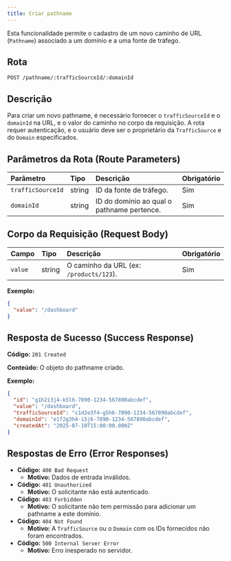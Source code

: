 ```yaml
---
title: Criar pathname
---
```


Esta funcionalidade permite o cadastro de um novo caminho de URL (`Pathname`) associado a um domínio e a uma fonte de tráfego.

## Rota

`POST /pathname/:trafficSourceId/:domainId`

## Descrição

Para criar um novo pathname, é necessário fornecer o `trafficSourceId` e o `domainId` na URL, e o valor do caminho no corpo da requisição. A rota requer autenticação, e o usuário deve ser o proprietário da `TrafficSource` e do `Domain` especificados.

## Parâmetros da Rota (Route Parameters)

| Parâmetro         | Tipo   | Descrição                                  | Obrigatório |
| :---------------- | :----- | :----------------------------------------- | :---------- |
| `trafficSourceId` | string | ID da fonte de tráfego.                    | Sim         |
| `domainId`        | string | ID do domínio ao qual o pathname pertence. | Sim         |

## Corpo da Requisição (Request Body)

| Campo   | Tipo   | Descrição                               | Obrigatório |
| :------ | :----- | :-------------------------------------- | :---------- |
| `value` | string | O caminho da URL (ex: `/products/123`). | Sim         |

**Exemplo:**

```json
{
  "value": "/dashboard"
}
```

## Resposta de Sucesso (Success Response)

**Código:** `201 Created`

**Conteúdo:** O objeto do pathname criado.

**Exemplo:**

```json
{
  "id": "g1h2i3j4-k5l6-7890-1234-567890abcdef",
  "value": "/dashboard",
  "trafficSourceId": "c1d2e3f4-g5h6-7890-1234-567890abcdef",
  "domainId": "e1f2g3h4-i5j6-7890-1234-567890abcdef",
  "createdAt": "2025-07-10T15:00:00.000Z"
}
```

## Respostas de Erro (Error Responses)

- **Código:** `400 Bad Request`
  - **Motivo:** Dados de entrada inválidos.
- **Código:** `401 Unauthorized`
  - **Motivo:** O solicitante não está autenticado.
- **Código:** `403 Forbidden`
  - **Motivo:** O solicitante não tem permissão para adicionar um pathname a este domínio.
- **Código:** `404 Not Found`
  - **Motivo:** A `TrafficSource` ou o `Domain` com os IDs fornecidos não foram encontrados.
- **Código:** `500 Internal Server Error`
  - **Motivo:** Erro inesperado no servidor.
